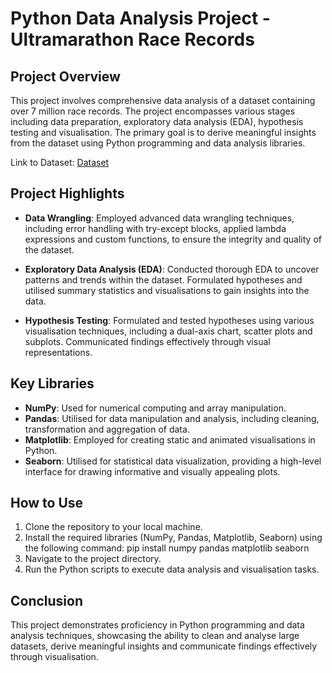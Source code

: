 # Python Data Analysis Project - Ultramarathon Race Records

## Project Overview

This project involves comprehensive data analysis of a dataset containing over 7 million race records. The project encompasses various stages including data preparation, exploratory data analysis (EDA), hypothesis testing and visualisation. The primary goal is to derive meaningful insights from the dataset using Python programming and data analysis libraries.

Link to Dataset: [Dataset](https://www.kaggle.com/datasets/aiaiaidavid/the-big-dataset-of-ultra-marathon-running) 

## Project Highlights

- **Data Wrangling**: Employed advanced data wrangling techniques, including error handling with try-except blocks, applied lambda expressions and custom functions, to ensure the integrity and quality of the dataset.

- **Exploratory Data Analysis (EDA)**: Conducted thorough EDA to uncover patterns and trends within the dataset. Formulated hypotheses and utilised summary statistics and visualisations to gain insights into the data.

- **Hypothesis Testing**: Formulated and tested hypotheses using various visualisation techniques, including a dual-axis chart, scatter plots and subplots. Communicated findings effectively through visual representations.

## Key Libraries

- **NumPy**: Used for numerical computing and array manipulation.
- **Pandas**: Utilised for data manipulation and analysis, including cleaning, transformation and aggregation of data.
- **Matplotlib**: Employed for creating static and animated visualisations in Python.
- **Seaborn**: Utilised for statistical data visualization, providing a high-level interface for drawing informative and visually appealing plots.

## How to Use

1. Clone the repository to your local machine.
2. Install the required libraries (NumPy, Pandas, Matplotlib, Seaborn) using the following command: pip install numpy pandas matplotlib seaborn
3. Navigate to the project directory.
4. Run the Python scripts to execute data analysis and visualisation tasks.

## Conclusion

This project demonstrates proficiency in Python programming and data analysis techniques, showcasing the ability to clean and analyse large datasets, derive meaningful insights and communicate findings effectively through visualisation.

